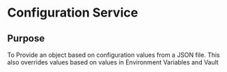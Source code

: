 # Configuration Service

## Purpose
To Provide an object based on configuration values from a JSON file.
This also overrides values based on values in Environment Variables and Vault